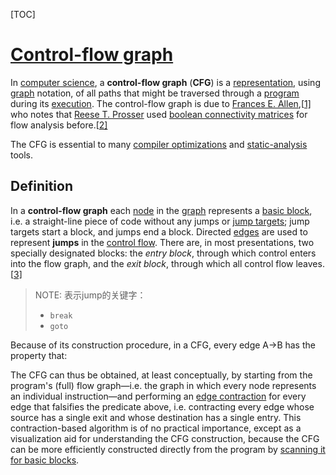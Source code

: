 [TOC]



# [Control-flow graph](https://en.wikipedia.org/wiki/Control-flow_graph)

In [computer science](https://en.wikipedia.org/wiki/Computer_science), a **control-flow graph** (**CFG**) is a [representation](https://en.wikipedia.org/wiki/Depiction), using [graph](https://en.wikipedia.org/wiki/Graph_(discrete_mathematics)) notation, of all paths that might be traversed through a [program](https://en.wikipedia.org/wiki/Computer_program) during its [execution](https://en.wikipedia.org/wiki/Execution_(computing)). The control-flow graph is due to [Frances E. Allen](https://en.wikipedia.org/wiki/Frances_E._Allen),[[1\]](https://en.wikipedia.org/wiki/Control-flow_graph#cite_note-1) who notes that [Reese T. Prosser](https://en.wikipedia.org/wiki/Reese_Prosser) used [boolean connectivity matrices](https://en.wikipedia.org/wiki/Adjacency_matrix) for flow analysis before.[[2\]](https://en.wikipedia.org/wiki/Control-flow_graph#cite_note-2)

The CFG is essential to many [compiler optimizations](https://en.wikipedia.org/wiki/Compiler_optimization#Data-flow_optimizations) and [static-analysis](https://en.wikipedia.org/wiki/Static_code_analysis) tools.

## Definition

In a **control-flow graph** each [node](https://en.wikipedia.org/wiki/Vertex_(graph_theory)) in the [graph](https://en.wikipedia.org/wiki/Graph_(discrete_mathematics)) represents a [basic block](https://en.wikipedia.org/wiki/Basic_block), i.e. a straight-line piece of code without any jumps or [jump targets](https://en.wikipedia.org/wiki/Jump_target_(computing)); jump targets start a block, and jumps end a block. Directed [edges](https://en.wikipedia.org/wiki/Edge_(graph_theory)) are used to represent **jumps** in the [control flow](https://en.wikipedia.org/wiki/Control_flow). There are, in most presentations, two specially designated blocks: the *entry block*, through which control enters into the flow graph, and the *exit block*, through which all control flow leaves.[[3\]](https://en.wikipedia.org/wiki/Control-flow_graph#cite_note-3)

> NOTE: 表示jump的关键字：
>
> - `break`
> - `goto`
>
> 

Because of its construction procedure, in a CFG, every edge A→B has the property that:



The CFG can thus be obtained, at least conceptually, by starting from the program's (full) flow graph—i.e. the graph in which every node represents an individual instruction—and performing an [edge contraction](https://en.wikipedia.org/wiki/Edge_contraction) for every edge that falsifies the predicate above, i.e. contracting every edge whose source has a single exit and whose destination has a single entry. This contraction-based algorithm is of no practical importance, except as a visualization aid for understanding the CFG construction, because the CFG can be more efficiently constructed directly from the program by [scanning it for basic blocks](https://en.wikipedia.org/wiki/Basic_block#Creation_algorithm).